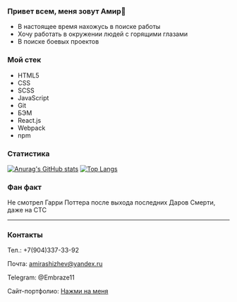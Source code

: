 ### Привет всем, меня зовут Амир👋

- В настоящее время нахожусь в поиске работы
- Хочу работать в окружении людей с горящими глазами
- В поиске боевых проектов
<!--
**AmirAshizhev/AmirAshizhev** is a ✨ _special_ ✨ repository because its `README.md` (this file) appears on your GitHub profile.

Here are some ideas to get you started:

- 🔭 I’m currently working on ...
- 🌱 I’m currently learning ...
- 👯 I’m looking to collaborate on ...
- 🤔 I’m looking for help with ...
- 💬 Ask me about ...
- 📫 How to reach me: ...
- 😄 Pronouns: ...
- ⚡ Fun fact: ...
-->

### Мой стек 
* HTML5
* CSS
* SCSS
* JavaScript
* Git
* БЭМ
* React.js
* Webpack
* npm

### Статистика
[![Anurag's GitHub stats](https://github-readme-stats.vercel.app/api?username=AmirAshizhev&layout=compact)](https://github.com/AmirAshizhev/github-readme-stats)
[![Top Langs](https://github-readme-stats.vercel.app/api/top-langs/?username=AmirAshizhev&layout=compact)](https://github.com/AmirAshizhev/github-readme-stats)

### Фан факт
Не смотрел Гарри Поттера после выхода последних Даров Смерти, даже на СТС

___

### Контакты
Тел.: +7(904)337-33-92

Почта: amirashizhev@yandex.ru

Telegram: @Embraze11

Сайт-портфолио: [Нажми на меня](https://amirashizhev.github.io/portfolio/)

